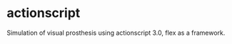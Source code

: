 actionscript
============

Simulation of visual prosthesis using actionscript 3.0, flex as a framework. 
